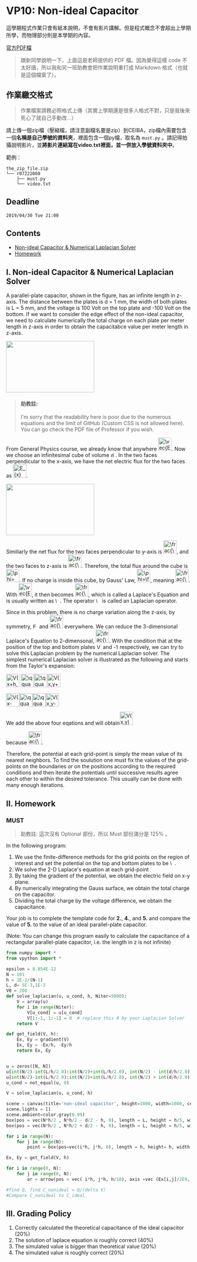 # VP10: Non-ideal Capacitor

這學期程式作業只會有紙本說明，不會有影片講解。但是程式概念不會超出上學期所學，而物理部分則是本學期的內容。

[官方PDF檔](https://drive.google.com/file/d/1nKZOmtCD4nJeACdTGcAEUlqfQBtWzsH6/view?fbclid=IwAR0Go99iGNz__eGYvH6R24zMoOUbSS7OBixKNzaDRCWHZZNsf1FvoMTFp-E)  

> 跟新同學說明一下，上面這是老師提供的 PDF 檔。因為覺得這樣 code 不太好讀，所以我和另一班助教會把作業說明重打成 Markdown 格式（也就是這個檔案了）。

## 作業繳交格式

> 作業檔案請務必照格式上傳（其實上學期還是很多人格式不對，只是我後來死心了就自己手動改...）

請上傳一個zip檔（壓縮檔，請注意副檔名要是zip）到CEIBA，zip檔內需要包含一個**名稱是自己學號的資料夾**，裡面包含一個py檔，取名為 `must.py` 。請記得拍攝說明影片，並**將影片連結寫在video.txt裡面，並一併放入學號資料夾中**。

範例：
```
the_zip_file.zip
└── r07222060
    ├── must.py
    └── video.txt
```


## Deadline

`2019/04/30 Tue 21:00`

## Contents  

+ [Non-ideal Capacitor & Numerical Laplacian Solver](#i-non-ideal-capacitor--numerical-laplacian-solver)  
+ [Homework](#ii-homework)  

## I. Non-ideal Capacitor & Numerical Laplacian Solver
A parallel-plate capacitor, shown in the figure, has an infinite length in z-axis. The distance between the plates is d = 1 mm, the width of both plates is L = 5 mm, and the voltage is 100 Volt on the top plate and -100 Volt on the bottom. If we want to consider the edge effect of the non-ideal capacitor, we need to calculate numerically the total charge on each plate per meter length in z-axis in order to obtain the capacitabce value per meter length in z-axis.

<img width="240" height="140" src="pic/hw1-1.png"/> 

> #### 助教註:
> I'm sorry that the readability here is poor due to the numerous equations and the limit of GitHub (Custom CSS is not allowed here). You can go check the PDF file of Professor if you wish.

From General Physics course, we already know that anywhere <img src="https://latex.codecogs.com/gif.latex?\dpi{150}&space;\vec{E}&space;=&space;-(\frac{\partial{V}}{\partial{x}}\hat{x}+\frac{\partial{V}}{\partial{y}}\hat{y}+\frac{\partial{V}}{\partial{z}}\hat{z})" title="\vec{E} = -(\frac{\partial{V}}{\partial{x}}\hat{x}+\frac{\partial{V}}{\partial{y}}\hat{y}+\frac{\partial{V}}{\partial{z}}\hat{z})" height=36/>. Now we choose an infinitesimal cube of volume <img src="https://latex.codecogs.com/gif.latex?\dpi{150}&space;dxdydz" title="dxdydz" height=13/>. In the two faces perpendicular to the x-axis, we have the net electric flux for the two faces as 
<img src="https://latex.codecogs.com/gif.latex?\dpi{150}&space;E_{x}(x+dx)dydz&space;-&space;E_{x}(x)dydz&space;=&space;(\frac{\partial{E_{x}}}{\partial{x}}dx)dydz&space;=&space;\frac{\partial{E_{x}}}{\partial{x}}dV" title="E_{x}(x+dx)dydz - E_{x}(x)dydz = (\frac{\partial{E_{x}}}{\partial{x}}dx)dydz = \frac{\partial{E_{x}}}{\partial{x}}dV" height=36/>.

<img width="240" height="140" src="pic/hw1-2.png"/>  

Similiarly the net flux for the two faces perpendicular to y-axis is <img src="https://latex.codecogs.com/gif.latex?\dpi{150}&space;\frac{\partial{E_{y}}}{\partial{y}}dV" title="\frac{\partial{E_{y}}}{\partial{y}}dV" height=36/>, and the two faces to z-axis is <img src="https://latex.codecogs.com/gif.latex?\dpi{150}&space;\frac{\partial{E_{z}}}{\partial{z}}dV" title="\frac{\partial{E_{z}}}{\partial{z}}dV" height=36/>. Therefore, the total flux around the cube is <img src="https://latex.codecogs.com/gif.latex?\dpi{150}&space;\phi=(\frac{\partial{E_{x}}}{\partial{x}}+\frac{\partial{E_{y}}}{\partial{y}}+\frac{\partial{E_{z}}}{\partial{z}})dV" title="\phi=(\frac{\partial{E_{x}}}{\partial{x}}+\frac{\partial{E_{y}}}{\partial{y}}+\frac{\partial{E_{z}}}{\partial{z}})dV" height=36/>. If no charge is inside this cube, by Gauss' Law, <img src="https://latex.codecogs.com/gif.latex?\dpi{150}&space;\phi=\frac{q}{\epsilon_{0}}=0" title="\phi=\frac{q}{\epsilon_{0}}=0" height=36/>, meaning <img src="https://latex.codecogs.com/gif.latex?\dpi{150}&space;\frac{\partial{E_{x}}}{\partial{x}}+\frac{\partial{E_{y}}}{\partial{y}}+\frac{\partial{E_{z}}}{\partial{z}}=0" title="\frac{\partial{E_{x}}}{\partial{x}}+\frac{\partial{E_{y}}}{\partial{y}}+\frac{\partial{E_{z}}}{\partial{z}}=0" height=36/>. With  <img src="https://latex.codecogs.com/gif.latex?\dpi{150}&space;\vec{E}&space;=&space;-(\frac{\partial{V}}{\partial{x}}\hat{x}+\frac{\partial{V}}{\partial{y}}\hat{y}+\frac{\partial{V}}{\partial{z}}\hat{z})=E_{x}\hat{x}+E_{y}\hat{y}+E_{z}\hat{z}" title="\vec{E} = -(\frac{\partial{V}}{\partial{x}}\hat{x}+\frac{\partial{V}}{\partial{y}}\hat{y}+\frac{\partial{V}}{\partial{z}}\hat{z})=E_{x}\hat{x}+E_{y}\hat{y}+E_{z}\hat{z}" height=36/>, it then becomes <img src="https://latex.codecogs.com/gif.latex?\dpi{150}&space;\frac{\partial^2{V}}{\partial{x^2}}+\frac{\partial^2{V}}{\partial{y^2}}+\frac{\partial^2{V}}{\partial{z^2}}=0" title="\frac{\partial^2{V}}{\partial{x^2}}+\frac{\partial^2{V}}{\partial{y^2}}+\frac{\partial^2{V}}{\partial{z^2}}=0" height=36/>, which is called a Laplace's Equation and is usually written as <img src="https://latex.codecogs.com/gif.latex?\dpi{150}&space;\nabla^2{V}=0" title="\nabla^2{V}=0" height=13/>. The operator <img src="https://latex.codecogs.com/gif.latex?\dpi{150}&space;\nabla^2" title="\nabla^2" height=13/> is called an Laplacian operator.

Since in this problem, there is no charge variation along the z-axis, by symmetry, <img src="https://latex.codecogs.com/gif.latex?\dpi{150}&space;E_{z}=0" title="E_{z}=0" height=13/> and <img src="https://latex.codecogs.com/gif.latex?\dpi{150}&space;\frac{\partial^2{V}}{\partial{z^2}}=0" title="\frac{\partial^2{V}}{\partial{z^2}}=0" height=36/> everywhere. We can reduce the 3-dimensional Laplace's Equation to 2-dimensonal, <img src="https://latex.codecogs.com/gif.latex?\dpi{150}&space;\frac{\partial^2{V}}{\partial{x^2}}+\frac{\partial^2{V}}{\partial{y^2}}=0" title="\frac{\partial^2{V}}{\partial{x^2}}+\frac{\partial^2{V}}{\partial{y^2}}=0" height=36/>. With the condition that at the position of the top and bottom plates <img src="https://latex.codecogs.com/gif.latex?\dpi{150}&space;V=+100V" title="V=+100V" height=13/> and <img src="https://latex.codecogs.com/gif.latex?\dpi{150}&space;-100V" title="-100V" height=13/> respectively, we can try to solve this Laplacian problem by the numerical Laplacian solver. The simplest numerical Laplacian solver is illustrated as the following and starts from the Taylor's expansion:

<img src="https://latex.codecogs.com/gif.latex?\dpi{150}&space;V(x+h,y)&space;\approx&space;V(x,y)&space;+&space;h\frac{\partial{V}}{\partial{x}}&space;+&space;\frac{h^2}{2}\frac{\partial^2{V}}{\partial{x^2}}" title="V(x+h,y) \approx V(x,y) + h\frac{\partial{V}}{\partial{x}} + \frac{h^2}{2}\frac{\partial^2{V}}{\partial{x^2}}" height=36/> <img src="https://latex.codecogs.com/gif.latex?\dpi{150}&space;\qquad\qquad" title="\qquad\qquad" height=36/><img src="https://latex.codecogs.com/gif.latex?\dpi{150}&space;\qquad\qquad" title="\qquad\qquad" height=36/><img src="https://latex.codecogs.com/gif.latex?\dpi{150}&space;V(x,y+h)&space;\approx&space;V(x,y)&space;+&space;h\frac{\partial{V}}{\partial{y}}&space;+&space;\frac{h^2}{2}\frac{\partial^2{V}}{\partial{y^2}}&space;" title="V(x,y+h) \approx V(x,y) + h\frac{\partial{V}}{\partial{y}} + \frac{h^2}{2}\frac{\partial^2{V}}{\partial{y^2}} " height=36/>  

<img src="https://latex.codecogs.com/gif.latex?\dpi{150}&space;V(x-h,y)&space;\approx&space;V(x,y)&space;-&space;h\frac{\partial{V}}{\partial{x}}&space;+&space;\frac{h^2}{2}\frac{\partial^2{V}}{\partial{x^2}}" title="V(x-h,y) \approx V(x,y) - h\frac{\partial{V}}{\partial{x}} + \frac{h^2}{2}\frac{\partial^2{V}}{\partial{x^2}}" height=36/><img src="https://latex.codecogs.com/gif.latex?\dpi{150}&space;\qquad\qquad" title="\qquad\qquad" height=36/><img src="https://latex.codecogs.com/gif.latex?\dpi{150}&space;\qquad\qquad" title="\qquad\qquad" height=36/><img src="https://latex.codecogs.com/gif.latex?\dpi{150}&space;V(x,y-h)&space;\approx&space;V(x,y)&space;-&space;h\frac{\partial{V}}{\partial{y}}&space;+&space;\frac{h^2}{2}\frac{\partial^2{V}}{\partial{y^2}}&space;" title="V(x,y-h) \approx V(x,y) - h\frac{\partial{V}}{\partial{y}} + \frac{h^2}{2}\frac{\partial^2{V}}{\partial{y^2}} " height=36/>  

We add the above four eqations and will obtain<img src="https://latex.codecogs.com/gif.latex?\dpi{150}&space;V(x,y)=\frac{1}{4}[V(x+h,y)&space;+&space;V(x-h,y)&space;+&space;V(x,y+h)&space;+&space;V(x,y-h)]&space;\qquad&space;(*1)" title="V(x,y)=\frac{1}{4}[V(x+h,y) + V(x-h,y) + V(x,y+h) + V(x,y-h)] \qquad (*1)" height=36/> 

because <img src="https://latex.codecogs.com/gif.latex?\dpi{150}&space;\frac{\partial^2{V}}{\partial{x^2}}+\frac{\partial^2{V}}{\partial{y^2}}=0" title="\frac{\partial^2{V}}{\partial{x^2}}+\frac{\partial^2{V}}{\partial{y^2}}=0" height=36/>.

Therefore, the potential at each grid-point is simply the mean value of its nearest neighbors. To find the soulution one must fix the values of the grid-points on the boundaries or on the positions according to the required conditions and then iterate the potentials until successive results agree each other to within the desired tolerance. This usually can be done with many enough iterations.

## II. Homework

### MUST

> 助教註: 這次沒有 Optional 部份，所以 Must 部份滿分是 125% 。

In the following program:

1. We use the finite-difference methods for the grid points on the region of interest and set the potential on the top and bottom plates to be <img src="https://latex.codecogs.com/gif.latex?\dpi{150}&space;\pm&space;100V" title="\pm 100V" height=13/>.
2. We solve the 2-D Laplace's equation at each grid-point
3. By taking the gradient of the potential, we obtain the electric field on x-y plane.
4. By numerically integrating the Gauss surface, we obtain the total charge on the capacitor.
5. Dividing the total charge by the voltage difference, we obtain the capacitance.

Your job is to complete the template code for **2.**, **4.**, and **5.** and compare the value of **5.** to the value of an ideal parallel-plate capacitor.

(Note: You can change this program easily to calculate the capacitance of a rectangular parallel-plate capacitor, i.e. the length in z is not infinite)

```python
from numpy import * 
from vpython import *

epsilon = 8.854E-12 
N = 101
h = 1E-2/(N-1)
L, d= 5E-3,1E-3
V0 = 200
def solve_laplacian(u, u_cond, h, Niter=5000): 
    V = array(u)
    for i in range(Niter):
        V[u_cond] = u[u_cond]
        V[1:-1, 1:-1] = 0  # replace this 0 by your Laplacian Solver
    return V

def get_field(V, h):
    Ex, Ey = gradient(V)
    Ex, Ey = -Ex/h, -Ey/h 
    return Ex, Ey


u = zeros([N, N])
u[int(N/2)-int(L/h/2.0):int(N/2)+int(L/h/2.0), int(N/2) - int(d/h/2.0)] = -V0/2 
u[int(N/2)-int(L/h/2.0):int(N/2)+int(L/h/2.0), int(N/2) + int(d/h/2.0)] = V0/2 
u_cond = not_equal(u, 0)

V = solve_laplacian(u, u_cond, h)

scene = canvas(title='non-ideal capacitor', height=1000, width=1000, center = vec(N*h/2, N*h/2, 0))
scene.lights = []
scene.ambient=color.gray(0.99)
box(pos = vec(N*h/2 , N*h/2 - d/2 - h, 0), length = L, height = h/5, width = h)
box(pos = vec(N*h/2 , N*h/2 + d/2 - h, 0), length = L, height = h/5, width = h)

for i in range(N):
    for j in range(N):
        point = box(pos=vec(i*h, j*h, 0), length = h, height= h, width = h/10, color=vec((V[i,j]+100)/200,(100-V[i,j])/200,0.0) )

Ex, Ey = get_field(V, h)

for i in range(0, N):
    for j in range(0, N):
        ar = arrow(pos = vec( i*h, j*h, h/10), axis =vec (Ex[i,j]/2E9, Ey[i,j]/2E9, 0), shaftwidth = h/6.0, color=color.black)

#find Q, find C_nonideal = Q/(delta V) 
#Compare C_nonideal to C_ideal
```
 
## III. Grading Policy

1. Correctly calculated the theoretical capacitance of the ideal capacitor (20%)
2. The solution of laplace equation is roughly correct (40%)
4. The simulated value is bigger than theoretical value (20%)
5. The simulated value is roughly correct (20%)
